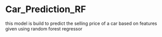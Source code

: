 # Car_Prediction_RF
this model is build to predict the selling price of a car based on features given using random forest regressor
